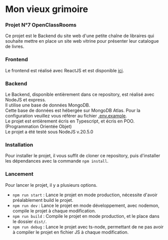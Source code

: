 # Mon vieux grimoire

### Projet N°7 OpenClassRooms
Ce projet est le Backend du site web d'une petite chaîne de libraires qui souhaite mettre en place un site web vitrine pour présenter leur catalogue de livres.

### Frontend
Le frontend est réalisé avec ReactJS et est disponible [ici](https://github.com/OpenClassrooms-Student-Center/P7-Dev-Web-livres).
### Backend
Le Backend, disponible entièrement dans ce repository, est réalisé avec NodeJS et express.  
Il utilise une base de données MongoDB.  
Cette base de données est hébergée sur MongoDB Atlas. Pour la configuration veuillez vous référer au fichier [.env.example](/server/.env.example).  
Le projet est entièrement écris en Typescript, et écris en POO.(Programmation Orientée Objet)  
Le projet a été testé sous NodeJS v.20.5.0
### Installation
Pour installer le projet, il vous suffit de cloner ce repository, puis d'installer les dépendances avec la commande `npm install`.

### Lancement
Pour lancer le projet, il y a plusieurs options. 
- `npm run start` : Lance le projet en mode production, nécessite d'avoir préalablement build le projet.
- `npm run dev` : Lance le projet en mode développement, avec nodemon, compile le projet à chaque modification.
- `npm run build` : Compile le projet en mode production, et le place dans le dossier `dist/`.
- `npm run debug` : Lance le projet avec ts-node, permettant de ne pas avoir à compiler le projet en fichier JS à chaque modification.  
